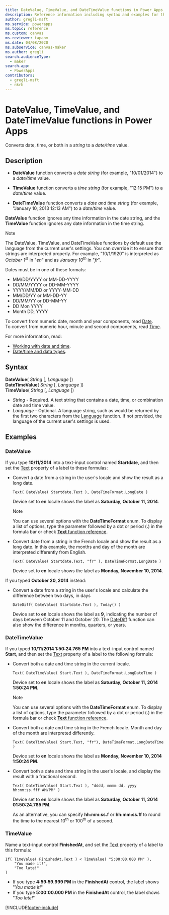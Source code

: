 ```yaml
---
title: DateValue, TimeValue, and DateTimeValue functions in Power Apps
description: Reference information including syntax and examples for the DateValue, TimeValue, and DateTimeValue functions in Power Apps.
author: gregli-msft
ms.service: powerapps
ms.topic: reference
ms.custom: canvas
ms.reviewer: tapanm
ms.date: 04/08/2020
ms.subservice: canvas-maker
ms.author: gregli
search.audienceType: 
  - maker
search.app: 
  - PowerApps
contributors:
  - gregli-msft
  - nkrb
---
```

# DateValue, TimeValue, and DateTimeValue functions in Power Apps

Converts date, time, or both in a *string* to a *date/time* value.

## Description

- **DateValue** function converts a *date string* (for example, "10/01/2014") to a *date/time* value.

- **TimeValue** function converts a *time string* (for example, "12:15 PM") to a *date/time* value.

- **DateTimeValue** function converts a *date and time string* (for example, "January 10, 2013 12:13 AM") to a *date/time* value.

**DateValue** function ignores any time information in the date string, and the **TimeValue** function ignores any date information in the time string.

> [!NOTE]
> The DateValue, TimeValue, and DateTimeValue functions by default use the language from the current user's settings. You can override it to ensure that strings are interpreted properly. For example, "10/1/1920" is interpreted as *October 1<sup>st</sup>* in "*en*" and as *January 10<sup>th</sup>* in "*fr*".

Dates must be in one of these formats:

- MM/DD/YYYY or MM-DD-YYYY
- DD/MM/YYYY or DD-MM-YYYY
- YYYY/MM/DD or YYYY-MM-DD
- MM/DD/YY or MM-DD-YY
- DD/MM/YY or DD-MM-YY
- DD Mon YYYY
- Month DD, YYYY

To convert from numeric date, month and year components, read [Date](function-date-time.md). <br>
To convert from numeric hour, minute and second components, read [Time](function-date-time.md).

For more information, read:

- [Working with date and time](../show-text-dates-times.md).
- [Date/time and data types](data-types.md#date-time-and-datetime).

## Syntax

**DateValue**( *String* [, *Language* ])<br>
**DateTimeValue**( *String* [, *Language* ])<br>
**TimeValue**( *String* [, *Language* ])

* *String* - Required. A text string that contains a date, time, or combination date and time value.
* *Language* - Optional. A language string, such as would be returned by the first two characters from the [Language](function-language.md) function.  If not provided, the language of the current user's settings is used.  

## Examples

### DateValue

If you type **10/11/2014** into a text-input control named **Startdate**, and then set the [Text](../controls/properties-core.md) property of a label to these formulas:

- Convert a date from a string in the user's locale and show the result as a long date.

    ```powerapps-dot
    Text( DateValue( Startdate.Text ), DateTimeFormat.LongDate )
    ```

    Device set to **en** locale shows the label as **Saturday, October 11, 2014**.
  
    > [!NOTE]
    > You can use several options with the **DateTimeFormat** enum. To display a list of options, type the parameter followed by a dot or period (**.**) in the formula bar or check [**Text** function reference](function-text.md).

- Convert date from a string in the French locale and show the result as a long date. In this example, the months and day of the month are interpreted differently from English.

    ```powerapps-dot
    Text( DateValue( Startdate.Text, "fr" ), DateTimeFormat.LongDate )
    ```
  
    Device set to **en** locale shows the label as **Monday, November 10, 2014**.

If you typed **October 20, 2014** instead:

- Convert a date from a string in the user's locale and calculate the difference between two days, in days

    ```powerapps-dot
    DateDiff( DateValue( Startdate.Text ), Today() )
    ```
  
    Device set to **en** locale shows the label as **9**, indicating the number of days between October 11 and October 20. The [DateDiff](function-dateadd-datediff.md) function can also show the difference in months, quarters, or years.

### DateTimeValue

If you typed **10/11/2014 1:50:24.765 PM** into a text-input control named **Start**, and then set the [Text](../controls/properties-core.md) property of a label to the following formula:

- Convert both a date and time string in the current locale.
 
    ```powerapps-dot
    Text( DateTimeValue( Start.Text ), DateTimeFormat.LongDateTime )
    ```    
    
    Device set to **en** locale shows the label as **Saturday, October 11, 2014 1:50:24 PM**.
  
  > [!NOTE]
  > You can use several options with the **DateTimeFormat** enum. To display a list of options, type the parameter followed by a dot or period (**.**) in the formula bar or check [**Text** function reference](function-text.md).

- Convert both a date and time string in the French locale. Month and day of the month are interpreted differently.

    ```powerapps-dot
    Text( DateTimeValue( Start.Text, "fr"), DateTimeFormat.LongDateTime )
    ```
  
    Device set to **en** locale shows the label as **Monday, November 10, 2014 1:50:24 PM**.

- Convert both a date and time string in the user's locale, and display the result with a fractional second.

    ```powerapps-dot
    Text( DateTimeValue( Start.Text ), "dddd, mmmm dd, yyyy hh:mm:ss.fff AM/PM" )
    ```
  
    Device set to **en** locale shows the label as **Saturday, October 11, 2014 01:50:24.765 PM**.
  
    As an alternative, you can specify **hh:mm:ss.f** or **hh:mm:ss.ff** to round the time to the nearest 10<sup>th</sup> or 100<sup>th</sup> of a second.

### TimeValue

Name a text-input control **FinishedAt**, and set the [Text](../controls/properties-core.md) property of a label to this formula:

```powerapps-dot
If( TimeValue( FinishedAt.Text ) < TimeValue( "5:00:00.000 PM" ), 
    "You made it!", 
    "Too late!"
)
```

- If you type **4:59:59.999 PM** in the **FinishedAt** control, the label shows "*You made it!*"
- If you type **5:00:00.000 PM** in the **FinishedAt** control, the label shows "*Too late!*"


[!INCLUDE[footer-include](../../../includes/footer-banner.md)]